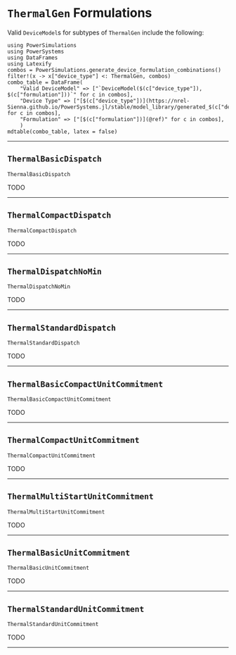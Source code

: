 # `ThermalGen` Formulations

Valid `DeviceModel`s for subtypes of `ThermalGen` include the following:

```@eval
using PowerSimulations
using PowerSystems
using DataFrames
using Latexify
combos = PowerSimulations.generate_device_formulation_combinations()
filter!(x -> x["device_type"] <: ThermalGen, combos)
combo_table = DataFrame(
    "Valid DeviceModel" => ["`DeviceModel($(c["device_type"]), $(c["formulation"]))`" for c in combos],
    "Device Type" => ["[$(c["device_type"])](https://nrel-Sienna.github.io/PowerSystems.jl/stable/model_library/generated_$(c["device_type"])/)" for c in combos],
    "Formulation" => ["[$(c["formulation"])](@ref)" for c in combos],
    )
mdtable(combo_table, latex = false)
```

---

## `ThermalBasicDispatch`

```@docs
ThermalBasicDispatch
```

TODO

---

## `ThermalCompactDispatch`

```@docs
ThermalCompactDispatch
```

TODO

---

## `ThermalDispatchNoMin`

```@docs
ThermalDispatchNoMin
```

TODO

---

## `ThermalStandardDispatch`

```@docs
ThermalStandardDispatch
```

TODO

---

## `ThermalBasicCompactUnitCommitment`

```@docs
ThermalBasicCompactUnitCommitment
```

TODO

---

## `ThermalCompactUnitCommitment`

```@docs
ThermalCompactUnitCommitment
```

TODO

---

## `ThermalMultiStartUnitCommitment`

```@docs
ThermalMultiStartUnitCommitment
```

TODO

---

## `ThermalBasicUnitCommitment`

```@docs
ThermalBasicUnitCommitment
```

TODO

---

## `ThermalStandardUnitCommitment`

```@docs
ThermalStandardUnitCommitment
```

TODO

---
